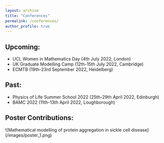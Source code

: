 ```yaml
---
layout: archive
title: "Conferences"
permalink: /conferences/
author_profile: true
---
```


<h2>Upcoming:</h2>
<ul>
  <li>UCL Women in Mathematics Day (4th July 2022, London)
  <li>UK Graduate Modelling Camp (12th-15th July 2022, Cambridge)
  <li>ECMTB (19th-23rd September 2022, Heidelberg)
</ul>

<h2>Past:</h2>
<ul>
  <li>Physics of Life Summer School 2022 (25th-29th April 2022, Edinburgh)
  <li>BAMC 2022 (11th-13th April 2022, Loughborough)
</ul>
<h2>Poster Contributions:</h2>
![Mathematical modelling of protein aggregation in sickle cell disease](/images/poster_1.png)



